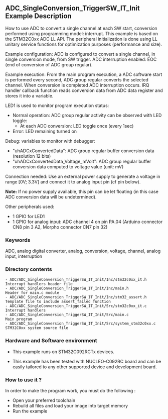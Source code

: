 ## <b>ADC_SingleConversion_TriggerSW_IT_Init Example Description</b>

How to use ADC to convert a single channel at each SW start,
conversion performed using programming model: interrupt.
This example is based on the STM32C0xx ADC LL API.
The peripheral initialization is done using LL unitary service functions
for optimization purposes (performance and size).

Example configuration:
ADC is configured to convert a single channel, in single conversion mode,
from SW trigger.
ADC interruption enabled: EOC (end of conversion of ADC group regular).

Example execution:
From the main program execution, a ADC software start is performed
every second, ADC group regular converts the selected channel.
When conversion is completed ADC interruption occurs.
IRQ handler callback function reads conversion data from ADC data register
and stores it into a variable.

LED1 is used to monitor program execution status:

- Normal operation: ADC group regular activity can be observed with LED toggle:
  - At each ADC conversion: LED toggle once (every 1sec)
- Error: LED remaining turned on

Debug: variables to monitor with debugger:

- "uhADCxConvertedData": ADC group regular buffer conversion data (resolution 12 bits)
- "uhADCxConvertedData_Voltage_mVolt": ADC group regular buffer conversion data computed to voltage value (unit: mV)

Connection needed:
Use an external power supply to generate a voltage in range [0V; 3.3V]
and connect it to analog input pin (cf pin below).

**Note:** If no power supply available, this pin can be let floating (in this case
ADC conversion data will be undetermined).

Other peripherals used:

 - 1 GPIO for LED1
 - 1 GPIO for analog input: ADC channel 4 on pin PA.04 (Arduino connector CN8 pin 3 A2, Morpho connector CN7 pin 32)

### <b>Keywords</b>

ADC, analog digital converter, analog, conversion, voltage, channel, analog input, interruption

### <b>Directory contents</b>

    - ADC/ADC_SingleConversion_TriggerSW_IT_Init/Inc/stm32c0xx_it.h         Interrupt handlers header file
    - ADC/ADC_SingleConversion_TriggerSW_IT_Init/Inc/main.h                  Header for main.c module
    - ADC/ADC_SingleConversion_TriggerSW_IT_Init/Inc/stm32_assert.h          Template file to include assert_failed function
    - ADC/ADC_SingleConversion_TriggerSW_IT_Init/Src/stm32c0xx_it.c         Interrupt handlers
    - ADC/ADC_SingleConversion_TriggerSW_IT_Init/Src/main.c                  Main program
    - ADC/ADC_SingleConversion_TriggerSW_IT_Init/Src/system_stm32c0xx.c     STM32C0xx system source file


### <b>Hardware and Software environment</b>

  - This example runs on STM32C092RCTx devices.

  - This example has been tested with NUCLEO-C092RC board and can be
    easily tailored to any other supported device and development board.

### <b>How to use it ?</b>

In order to make the program work, you must do the following :

 - Open your preferred toolchain
 - Rebuild all files and load your image into target memory
 - Run the example


